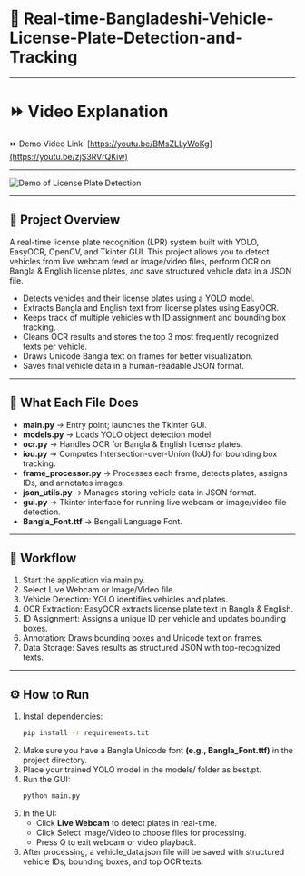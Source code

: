 # 🚗 Real-time-Bangladeshi-Vehicle-License-Plate-Detection-and-Tracking
---

# ⏩ Video Explanation

⏩ Demo Video Link: [https://youtu.be/BMsZLLyWoKg](https://youtu.be/zjS3RVrQKiw)

---

![Demo of License Plate Detection](assets/demoo.gif)

---

## 🚀 Project Overview
A real-time license plate recognition (LPR) system built with YOLO, EasyOCR, OpenCV, and Tkinter GUI.
This project allows you to detect vehicles from live webcam feed or image/video files, perform OCR on Bangla & English license plates, and save structured vehicle data in a JSON file.

- Detects vehicles and their license plates using a YOLO model.
- Extracts Bangla and English text from license plates using EasyOCR.
- Keeps track of multiple vehicles with ID assignment and bounding box tracking.
- Cleans OCR results and stores the top 3 most frequently recognized texts per vehicle.
- Draws Unicode Bangla text on frames for better visualization.
- Saves final vehicle data in a human-readable JSON format.

---

## 🧠 What Each File Does

- **main.py** → Entry point; launches the Tkinter GUI.
- **models.py** → Loads YOLO object detection model.
- **ocr.py** → Handles OCR for Bangla & English license plates.
- **iou.py** → Computes Intersection-over-Union (IoU) for bounding box tracking.
- **frame_processor.py** → Processes each frame, detects plates, assigns IDs, and annotates images.
- **json_utils.py** → Manages storing vehicle data in JSON format.
- **gui.py** → Tkinter interface for running live webcam or image/video file detection.
- **Bangla_Font.ttf** → Bengali Language Font.

---

## 🔄 Workflow

1. Start the application via main.py.
2. Select Live Webcam or Image/Video file.
3. Vehicle Detection: YOLO identifies vehicles and plates.
4. OCR Extraction: EasyOCR extracts license plate text in Bangla & English.
5. ID Assignment: Assigns a unique ID per vehicle and updates bounding boxes.
6. Annotation: Draws bounding boxes and Unicode text on frames.
7. Data Storage: Saves results as structured JSON with top-recognized texts.

---

## ⚙️ How to Run

1. Install dependencies:
   ```bash
   pip install -r requirements.txt
2. Make sure you have a Bangla Unicode font **(e.g., Bangla_Font.ttf)** in the project directory.
3. Place your trained YOLO model in the models/ folder as best.pt.
4. Run the GUI:
   ```bash
   python main.py
5. In the UI:
   - Click **Live Webcam** to detect plates in real-time.
   - Click Select Image/Video to choose files for processing.
   - Press Q to exit webcam or video playback.
6. After processing, a vehicle_data.json file will be saved with structured vehicle IDs, bounding boxes, and top OCR texts.
